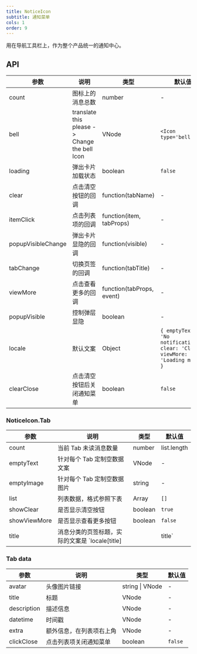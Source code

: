 ```yaml
---
title: NoticeIcon
subtitle: 通知菜单
cols: 1
order: 9
---
```


用在导航工具栏上，作为整个产品统一的通知中心。

## API

| 参数 | 说明 | 类型 | 默认值 |
| --- | --- | --- | --- |
| count | 图标上的消息总数 | number | - |
| bell | translate this please -> Change the bell Icon | VNode | `<Icon type='bell' />` |
| loading | 弹出卡片加载状态 | boolean | `false` |
| clear | 点击清空按钮的回调 | function(tabName) | - |
| itemClick | 点击列表项的回调 | function(item, tabProps) | - |
| popupVisibleChange | 弹出卡片显隐的回调 | function(visible) | - |
| tabChange | 切换页签的回调 | function(tabTitle) | - |
| viewMore | 点击查看更多的回调 | function(tabProps, event) | - |
| popupVisible | 控制弹层显隐 | boolean | - |
| locale | 默认文案 | Object | `{ emptyText: 'No notifications', clear: 'Clear', viewMore: 'Loading more' }` |
| clearClose | 点击清空按钮后关闭通知菜单 | boolean | `false` |

### NoticeIcon.Tab

| 参数 | 说明 | 类型 | 默认值 |
| --- | --- | --- | --- |
| count | 当前 Tab 未读消息数量 | number | list.length |
| emptyText | 针对每个 Tab 定制空数据文案 | VNode | - |
| emptyImage | 针对每个 Tab 定制空数据图片 | string | - |
| list | 列表数据，格式参照下表 | Array | `[]` |
| showClear | 是否显示清空按钮 | boolean | `true` |
| showViewMore | 是否显示查看更多按钮 | boolean | `false` |
| title | 消息分类的页签标题，实际的文案是 `locale[title] || title` | string | - |

### Tab data

| 参数        | 说明                     | 类型                | 默认值  |
| ----------- | ------------------------ | ------------------- | ------- |
| avatar      | 头像图片链接             | string \| VNode | -       |
| title       | 标题                     | VNode           | -       |
| description | 描述信息                 | VNode           | -       |
| datetime    | 时间戳                   | VNode           | -       |
| extra       | 额外信息，在列表项右上角 | VNode           | -       |
| clickClose  | 点击列表项关闭通知菜单   | boolean             | `false` |
